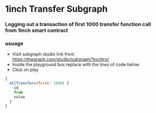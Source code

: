 # 1inch Transfer Subgraph

### Logging out a transaction of first 1000 transfer function call from 1inch smart contract

### usuage
- Visit subgraph studio link from https://thegraph.com/studio/subgraph/1inchtrx/
- Inside the playground box replace with the lines of code below
- Click on play

```javascript 
{
  allTransfers(first: 1000) {
    id
    from
    value
  }
}
```
